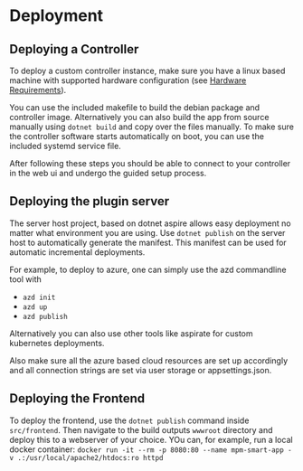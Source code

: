 # Deployment

## Deploying a Controller

To deploy a custom controller instance, make sure you have a linux based machine with supported
hardware configuration (see [Hardware Requirements](https://harware-requirement)).

You can use the included makefile to build the debian package and controller image. 
Alternatively you can also build the app from source manually using `dotnet build` and copy over the files manually.
To make sure the controller software starts automatically on boot, you can use the included systemd service file.

After following these steps you should be able to connect to your controller in the web ui 
and undergo the guided setup process.

## Deploying the plugin server

The server host project, based on dotnet aspire allows easy deployment no matter what environment you are using.
Use `dotnet publish` on the server host to automatically generate the manifest. This manifest can be used
for automatic incremental deployments. 

For example, to deploy to azure, one can simply use the azd commandline tool with 
- `azd init`
- `azd up`
- `azd publish`

Alternatively you can also use other tools like aspirate for custom kubernetes deployments.

Also make sure all the azure based cloud resources are set up accordingly and all connection strings
are set via user storage or appsettings.json.

## Deploying the Frontend

To deploy the frontend, use the `dotnet publish` command inside `src/frontend`.
Then navigate to the build outputs `wwwroot` directory and deploy this to a webserver of your choice.
YOu can, for example, run a local docker container: `docker run -it --rm -p 8080:80 --name mpm-smart-app -v .:/usr/local/apache2/htdocs:ro httpd`